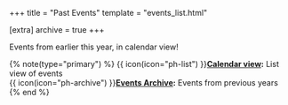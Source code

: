 +++
title = "Past Events"
template = "events_list.html"

[extra]
archive = true
+++

Events from earlier this year, in calendar view!
<!-- more -->

{% note(type="primary") %}
{{ icon(icon="ph-list") }}**[Calendar view](@/events/archive/current.md):** List view of events  
{{ icon(icon="ph-archive") }}**[Events Archive](@/events/archive/_index.md):** Events from previous years
{% end %}